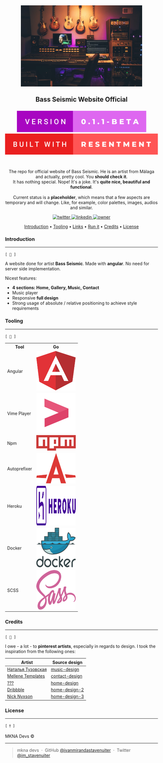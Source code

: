 <h2 align="center">
  <br>
  <img src="https://github.com/ivanmirandastavenuiter/bazz-seismic-website-project/blob/master/src/assets/imgs/bass-seismic-readme.jpg" alt="Bass Seismic" width="400">
  <br>
  <br>
  Bass Seismic Website Official
  <br>
  <br>
    <img src="https://github.com/ivanmirandastavenuiter/bazz-seismic-website-project/blob/master/docs/version.svg">
    <img src="https://github.com/ivanmirandastavenuiter/bazz-seismic-website-project/blob/master/docs/resentment.svg">
  <br>
  <br>
</h2>

<p align="center">
  The repo for official website of Bass Seismic. He is an artist from Málaga and actually, pretty cool. You <b>should check it</b>.
  <br>
  It has nothing special. Nope! It's a joke. It's <b>quite nice, beautiful and functional</b>.<br><br>
  Current status is a <b>placeholder</b>, which means that a few aspects are temporary and will change. Like, for example, color palettes, images, audios and similar.
</p>

<p align="center">
  
  <a href="https://twitter.com/im_stavenuiter" target="_blank">
    <img alt="twitter" src="https://img.shields.io/badge/twitter-%23ABA8B2?style=for-the-badge&logo=twitter" />
  </a>

  <a href="https://www.linkedin.com/in/iv%C3%A1n-miranda-stavenuiter-b40412b7/" target="_blank">
    <img alt="linkedin" src="https://img.shields.io/badge/LINKEDIN-%23949396?style=for-the-badge&logo=linkedin" />
  </a>

  <a href="" target="_blank">
    <img alt="owner" src="https://img.shields.io/badge/MKNA-%23C3C3C3?style=for-the-badge" />
  </a>

</p>

<p align="center">
  <a href="#introduction">Introduction</a> •
  <a href="#tooling">Tooling</a> •
  <a href="#credits">Links</a> •
  <a href="#credits">Run it</a> •
  <a href="#credits">Credits</a> •
  <a href="#license">License</a>
</p>

### Introduction
---
` [ 📰 ] `

<p>A website done for artist <b>Bass Seismic</b>. Made with <b>angular</b>. No need for server side implementation.</p>
<p>Nicest features:</p>

- <b>4 sections: Home, Gallery, Music, Contact</b>
- Music player
- Responsive <b>full design</b>
- Strong usage of absolute / relative positioning to achieve style requirements

### Tooling
---
` [ 🔧 ] `

<table>
    <th>Tool</th>
    <th>Go</th>
    <tr>
        <td>Angular   </td>
        <td>
          <a href="https://angular.io/" target="_blank">
            <img alt="angular" src="https://github.com/ivanmirandastavenuiter/bazz-seismic-website-project/blob/master/docs/tooling/angular.svg" height=130 width=130 />
          </a>
        </td>
    </tr>
    <tr>
        <td>Vime Player   </td>
        <td>
          <a href="https://vimejs.com/" target="_blank">
            <img alt="vimeplayer" src="https://github.com/ivanmirandastavenuiter/bazz-seismic-website-project/blob/master/docs/tooling/vimeplayer.svg" height=130 width=130 />
          </a>
        </td>
    </tr>
    <tr>
        <td>Npm   </td>
        <td>
          <a href="https://www.npmjs.com/" target="_blank">
             <img alt="npm" src="https://github.com/ivanmirandastavenuiter/bazz-seismic-website-project/blob/master/docs/tooling/npm.svg" width=130 />
          </a> 
        </td>
    </tr>
    <tr>
        <td>Autoprefixer   </td>
        <td>
          <a href="https://github.com/postcss/autoprefixer#readme" target="_blank">
              <img alt="autoprefixer" src="https://github.com/ivanmirandastavenuiter/bazz-seismic-website-project/blob/master/docs/tooling/autoprefixer.svg" height=100 width=130 />
          </a>
        </td>
    </tr>
    <tr>
        <td>Heroku   </td>
        <td>
            <a href="https://id.heroku.com/login" target="_blank">
              <img alt="heroku" src="https://github.com/ivanmirandastavenuiter/bazz-seismic-website-project/blob/master/docs/tooling/heroku.svg" height=130 width=130 />
            </a>
        </td>
    </tr>
    <tr>
        <td>Docker   </td>
        <td>
          <a href="https://www.docker.com/" target="_blank">
            <img alt="docker" src="https://github.com/ivanmirandastavenuiter/bazz-seismic-website-project/blob/master/docs/tooling/docker.svg" height=130 width=130 />
          </a>
        </td>
    </tr>
    <tr>
        <td>SCSS   </td>
        <td>
          <a href="https://sass-lang.com/" target="_blank">
              <img alt="scss" src="https://github.com/ivanmirandastavenuiter/bazz-seismic-website-project/blob/master/docs/tooling/sass.svg" height=130 width=130 />
          </a>
        </td>
    </tr>
</table>
 
### Credits
---
` [ 👷 ] `

I owe - a lot - to **pinterest artists**, especially in regards to design. I took the inspiration from the following ones:


| Artist              | Source design                           | 
| ------------------  | --------------------------------------- | 
| [Наталья Тузовская] | [music-design]                          | 
| [Mellene Templates] | [contact-design]                        | 
| [???]               | [home-design]                           | 
| [Dribbble]          | [home-design-2]                         | 
| [Nick Nyxson]       | [home-design-3]                         | 

### License
---
` [ ❗ ] `

MKNA Devs ©

---

> mkna devs &nbsp;&middot;&nbsp;
> GitHub [@ivanmirandastavenuiter](https://github.com/ivanmirandastavenuiter) &nbsp;&middot;&nbsp;
> Twitter [@im_stavenuiter](https://twitter.com/im_stavenuiter)

[home-design]: https://pin.it/5YNPgNJ
[home-design-2]: https://pin.it/5oucGaU
[home-design-3]: https://pin.it/5PNNSX3
[music-design]: https://pin.it/xYLMwgc
[contact-design]: https://pin.it/6EAfwQw
[Наталья Тузовская]: https://www.pinterest.es/ladynata0030/_saved/
[Mellene Templates]: https://www.pinterest.es/MelleneTemplates/_created/
[???]: https://prnt.sc/
[Dribbble]: https://www.pinterest.es/Pinner13145726/_created/
[Nick Nyxson]: https://www.pinterest.es/NickNyxson/_created/

